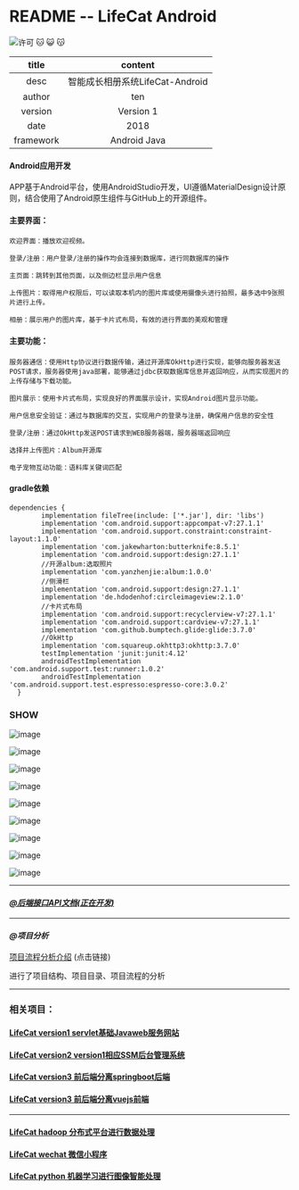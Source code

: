 README -- LifeCat Android
===========================
![许可](https://img.shields.io/dub/l/vibe-d.svg) 
:cat: :smiley_cat: :kissing_cat:

|title|content|
|:---:|:---:
|desc|智能成长相册系统LifeCat-Android
|author|ten
|version|Version 1
|date|2018
|framework|Android Java

#### Android应用开发

APP基于Android平台，使用AndroidStudio开发，UI遵循MaterialDesign设计原则，结合使用了Android原生组件与GitHub上的开源组件。

#### 主要界面：

    欢迎界面：播放欢迎视频。

    登录/注册：用户登录/注册的操作均会连接到数据库，进行同数据库的操作

    主页面：跳转到其他页面，以及侧边栏显示用户信息

    上传图片：取得用户权限后，可以读取本机内的图片库或使用摄像头进行拍照，最多选中9张照片进行上传。

    相册：展示用户的图片库，基于卡片式布局，有效的进行界面的美观和管理

#### 主要功能：

    服务器通信：使用Http协议进行数据传输，通过开源库OkHttp进行实现，能够向服务器发送POST请求，服务器使用java部署，能够通过jdbc获取数据库信息并返回响应，从而实现图片的上传存储与下载功能。

    图片展示：使用卡片式布局，实现良好的界面展示设计，实现Android图片显示功能。

    用户信息安全验证：通过与数据库的交互，实现用户的登录与注册，确保用户信息的安全性

    登录/注册：通过OkHttp发送POST请求到WEB服务器端，服务器端返回响应

    选择并上传图片：Album开源库

    电子宠物互动功能：语料库关键词匹配
  
#### gradle依赖
    dependencies {  
            implementation fileTree(include: ['*.jar'], dir: 'libs')  
            implementation 'com.android.support:appcompat-v7:27.1.1'  
            implementation 'com.android.support.constraint:constraint-layout:1.1.0'  
            implementation 'com.jakewharton:butterknife:8.5.1'  
            implementation 'com.android.support:design:27.1.1'  
            //开源album:选取照片  
            implementation 'com.yanzhenjie:album:1.0.0'  
            //侧滑栏  
            implementation 'com.android.support:design:27.1.1'  
            implementation 'de.hdodenhof:circleimageview:2.1.0'  
            //卡片式布局  
            implementation 'com.android.support:recyclerview-v7:27.1.1'  
            implementation 'com.android.support:cardview-v7:27.1.1'   
            implementation 'com.github.bumptech.glide:glide:3.7.0'  
            //OkHttp  
            implementation 'com.squareup.okhttp3:okhttp:3.7.0'  
            testImplementation 'junit:junit:4.12'  
            androidTestImplementation 'com.android.support.test:runner:1.0.2'  
            androidTestImplementation 'com.android.support.test.espresso:espresso-core:3.0.2'  
      }  

### SHOW
 ![image](https://img-blog.csdn.net/20180510170053798?watermark/2/text/aHR0cHM6Ly9ibG9nLmNzZG4ubmV0L3dzaDU5NjgyMzkxOQ==/font/5a6L5L2T/fontsize/400/fill/I0JBQkFCMA==/dissolve/70)
 
 ![image](https://img-blog.csdn.net/20180510170115342?watermark/2/text/aHR0cHM6Ly9ibG9nLmNzZG4ubmV0L3dzaDU5NjgyMzkxOQ==/font/5a6L5L2T/fontsize/400/fill/I0JBQkFCMA==/dissolve/70)
 
 ![image](https://img-blog.csdn.net/20180510170246857?watermark/2/text/aHR0cHM6Ly9ibG9nLmNzZG4ubmV0L3dzaDU5NjgyMzkxOQ==/font/5a6L5L2T/fontsize/400/fill/I0JBQkFCMA==/dissolve/70)
 
 ![image](https://img-blog.csdn.net/20180510170308303?watermark/2/text/aHR0cHM6Ly9ibG9nLmNzZG4ubmV0L3dzaDU5NjgyMzkxOQ==/font/5a6L5L2T/fontsize/400/fill/I0JBQkFCMA==/dissolve/70)
 
 ![image](https://img-blog.csdn.net/2018051017033881?watermark/2/text/aHR0cHM6Ly9ibG9nLmNzZG4ubmV0L3dzaDU5NjgyMzkxOQ==/font/5a6L5L2T/fontsize/400/fill/I0JBQkFCMA==/dissolve/70)
 
 ![image](https://img-blog.csdn.net/20180510170406690?watermark/2/text/aHR0cHM6Ly9ibG9nLmNzZG4ubmV0L3dzaDU5NjgyMzkxOQ==/font/5a6L5L2T/fontsize/400/fill/I0JBQkFCMA==/dissolve/70)
 
 ![image](https://img-blog.csdn.net/20180510170436135?watermark/2/text/aHR0cHM6Ly9ibG9nLmNzZG4ubmV0L3dzaDU5NjgyMzkxOQ==/font/5a6L5L2T/fontsize/400/fill/I0JBQkFCMA==/dissolve/70)
 
 ![image](https://img-blog.csdn.net/2018051017045469?watermark/2/text/aHR0cHM6Ly9ibG9nLmNzZG4ubmV0L3dzaDU5NjgyMzkxOQ==/font/5a6L5L2T/fontsize/400/fill/I0JBQkFCMA==/dissolve/70)

![image](https://img-blog.csdn.net/20180510170517458?watermark/2/text/aHR0cHM6Ly9ibG9nLmNzZG4ubmV0L3dzaDU5NjgyMzkxOQ==/font/5a6L5L2T/fontsize/400/fill/I0JBQkFCMA==/dissolve/70)


 
 ******************************************************************************
 #### [_@后端接口API文档(正在开发)_](http://47.106.11.84)
 *****************************************************************************
  #### _@项目分析_
  
  [项目流程分析介绍](https://zhuanlan.zhihu.com/p/41209351) (点击链接)  
  
  进行了项目结构、项目目录、项目流程的分析

******************************************************************************
### 相关项目：
 #### [LifeCat version1 servlet基础Javaweb服务网站](https://github.com/kevinten10/lifecatweb)
 #### [LifeCat version2 version1相应SSM后台管理系统](https://github.com/kevinten10/SSM-lifecat)
 #### [LifeCat version3 前后端分离springboot后端](https://github.com/kevinten10/springboot-lifecat)
 #### [LifeCat version3 前后端分离vuejs前端](https://github.com/kevinten10/Web-lifecat)
 *****************************************************************************
  #### [LifeCat hadoop 分布式平台进行数据处理](https://github.com/kevinten10/Hadoop-lifecat)
  #### [LifeCat wechat 微信小程序](https://github.com/kevinten10/WeChat-lifecat)
  #### [LifeCat python 机器学习进行图像智能处理](https://github.com/kevinten10/Python-lifecat)

